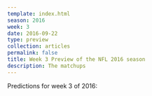 ```yaml
---
template: index.html
season: 2016
week: 3
date: 2016-09-22
type: preview
collection: articles
permalink: false
title: Week 3 Preview of the NFL 2016 season
description: The matchups
---
```


Predictions for week 3 of 2016:

